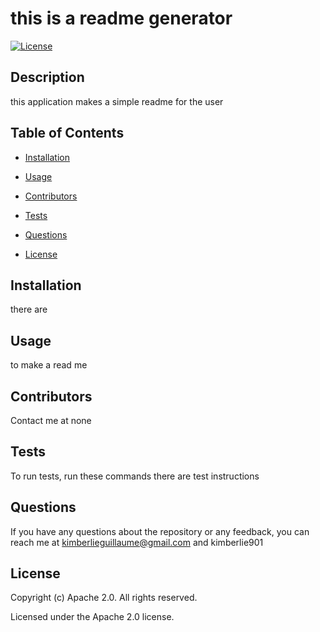# this is a readme generator
[![License](https://img.shields.io/badge/License-Apache_2.0-blue.svg)](https://opensource.org/licenses/Apache-2.0)

## Description 

this application makes a simple readme for the user

## Table of Contents 

- [Installation](#installation)

- [Usage](#usage)

- [Contributors](#contributors)

- [Tests](#tests)

- [Questions](#questions)

- [License](#license)

## Installation 

there are 

## Usage

to make a read me 

## Contributors

Contact me at none

## Tests 

To run tests, run these commands 
there are test instructions

## Questions 

If you have any questions about the repository or any feedback, you can reach me at kimberlieguillaume@gmail.com and kimberlie901

## License 

Copyright (c) Apache 2.0. All rights reserved. 

Licensed under the Apache 2.0 license. 

